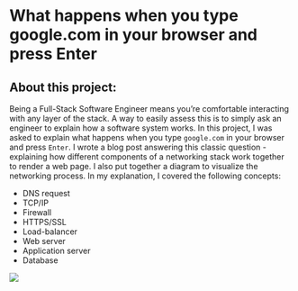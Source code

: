 # What happens when you type google.com in your browser and press Enter

## About this project:
Being a Full-Stack Software Engineer means you’re comfortable interacting with any layer of the stack.
A way to easily assess this is to simply ask an engineer to explain how a software system works.
In this project, I was asked to explain what happens when you type `google.com` in your browser and press `Enter`.
I wrote a blog post answering this classic question - explaining how different components of a networking stack
work together to render a web page. I also put together a diagram to visualize the networking process.
In my explanation, I covered the following concepts:
- DNS request
- TCP/IP
- Firewall
- HTTPS/SSL
- Load-balancer
- Web server
- Application server
- Database


![](https://miro.medium.com/v2/resize:fit:720/format:webp/1*6k17qiac8GqJw-k_-MiuWw.jpeg)